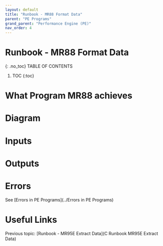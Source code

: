```yaml
---
layout: default
title: "Runbook - MR88 Format Data"
parent: "PE Programs"
grand_parent: "Performance Engine (PE)"
nav_order: 4
---
```


# Runbook - MR88 Format Data
{: .no_toc}
TABLE OF CONTENTS
1. TOC
{:toc}


# What Program MR88 achieves



# Diagram



# Inputs




# Outputs



# Errors
See [Errors in PE Programs](../Errors in PE Programs)


# Useful Links
Previous topic: [Runbook - MR95E Extract Data](C Runbook MR95E Extract Data)

